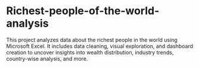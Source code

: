 # Richest-people-of-the-world-analysis
This project analyzes data about the richest people in the world using Microsoft Excel. It includes data cleaning, visual exploration, and dashboard creation to uncover insights into wealth distribution, industry trends, country-wise analysis, and more.
